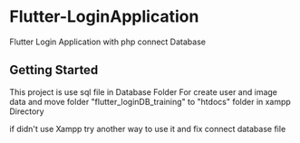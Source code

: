 # Flutter-LoginApplication

Flutter Login Application with php connect Database

## Getting Started

This project is use sql file in Database Folder For create user and image data and move folder "flutter_loginDB_training" to "htdocs" folder in xampp Directory

if didn't use Xampp try another way to use it and fix connect database file
